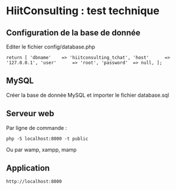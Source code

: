 # HiitConsulting : test technique

## Configuration de la base de donnée

Editer le fichier config/database.php

`return [
     'dbname'    => 'hiitconsulting_tchat',
     'host'      => '127.0.0.1',
     'user'      => 'root',
     'password'  => null,
 ];`
 
 ## MySQL
 
 Créer la base de donnée MySQL et importer le fichier database.sql


## Serveur web

Par ligne de commande :

`php -S localhost:8000 -t public`

Ou par wamp, xampp, mamp


## Application

`http://localhost:8000`